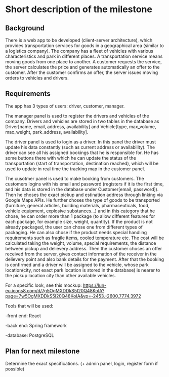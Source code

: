 # Short description of the milestone #

## Background
There is a web app to be developed (client-server architecture), which provides transportation services for goods in a geographical area (similar to 
a logistics company). The company has a fleet of vehicles with various characteristics and park in different places. 
A transportation service means moving goods from one place to another. A customer requests the service,
the server calculates the price and generates automatically an offer to the customer.
After the customer confirms an offer, the server issues moving orders to vehicles and drivers.

## Requirements
The app has 3 types of users: driver, customer, manager.

The manager panel is used to register the drivers and vehicles of the company. Drivers and vehicles are stored in two tables
in the database as Driver[name, email, address, availability] and Vehicle[type, max_volume, max_weight, park_address, availability]. 

The driver panel is used to login as a driver. In this panel the driver must update his data constantly (such as current address or
availability). The driver can see all his assigned bookings that he is responsible for. He has some buttons there with which he can
update the status of the transportation (start of transportation, destination reached), which will be used to update in real time the 
tracking map in the customer panel.

The cusotmer panel is used to make booking from customers. The customers logins with his email and password (registers if it is the first time,
and his data is stored in the database under Customer[email, password]). Then he choses the exact pickup and estination address through linking via Google Maps APIs. 
He further choses the type of goods to be transported (furniture, general 
articles, building materials, pharmaceuticals, food, vehicle equipment, explosive substances...) and in this category that he chose, he
can order more than 1 package (to allow different features for each package, for example size, weight, quantity). If the product is 
not already packaged, the user can chose one from different types of packaging. He can also chose if the product needs special
handling requirements such as fragile items, cooled temperature etc. The cost will be calculated taking the weight, volume, special requirements,
the distance between pickup and delievery address. Then the customer choses an offer received
from the server, gives contact information of the receiver in the delievery point and also bank details for the 
payment. After that the booking is confirmed and a driver will be assigned to the vehicle, whose park location(city, not exact park location is stored in the database)
is nearer to the pickup location city than other available vehicles.

For a specific look, see this mockup: https://lun-eu.icons8.com/d/7g5OgMXDDkS5I20Q48KoIA?page=7w5OgMXDDkS5I20Q48KoIA&vp=-2453,-2600,7774,3972 

Tools that will be used:

-front end: React

-back end: Spring framework

-database: PostgreSQL

## Plan for next milestone
Determine the exact specifications. (+ admin panel, login, register form if possible)